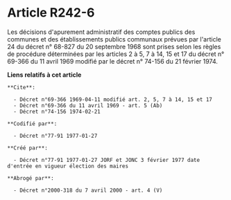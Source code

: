 # Article R242-6

Les décisions d'apurement administratif des comptes publics des communes et des établissements publics communaux prévues par
l'article 24 du décret n° 68-827 du 20 septembre 1968 sont prises selon les règles de procédure déterminées par les articles
2 à 5, 7 à 14, 15 et 17 du décret n° 69-366 du 11 avril 1969 modifié par le décret n° 74-156 du 21 février 1974.

**Liens relatifs à cet article**

	**Cite**:

	  - Décret n°69-366 1969-04-11 modifié art. 2, 5, 7 à 14, 15 et 17
	  - Décret n°69-366 du 11 avril 1969 - art. 5 (Ab)
	  - Décret n°74-156 1974-02-21

	**Codifié par**:

	  - Décret n°77-91 1977-01-27

	**Créé par**:

	  - Décret n°77-91 1977-01-27 JORF et JONC 3 février 1977 date d'entrée en vigueur élection des maires

	**Abrogé par**:

	  - Décret n°2000-318 du 7 avril 2000 - art. 4 (V)
